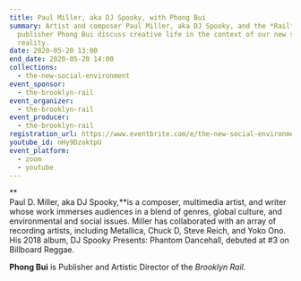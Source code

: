 ```yaml
---
title: Paul Miller, aka DJ Spooky, with Phong Bui
summary: Artist and composer Paul Miller, aka DJ Spooky, and the *Rail*'s
  publisher Phong Bui discuss creative life in the context of our new social
  reality.
date: 2020-05-20 13:00
end_date: 2020-05-20 14:00
collections:
  - the-new-social-environment
event_sponsor:
  - the-brooklyn-rail
event_organizer:
  - the-brooklyn-rail
event_producer:
  - the-brooklyn-rail
registration_url: https://www.eventbrite.com/e/the-new-social-environment-paul-d-miller-aka-dj-spooky-tickets-100547582526#
youtube_id: nHy9DzoktpU
event_platform:
  - zoom
  - youtube
---
```

**\
Paul D. Miller, aka DJ Spooky,**is a composer, multimedia artist, and writer whose work immerses audiences in a blend of genres, global culture, and environmental and social issues. Miller has collaborated with an array of recording artists, including Metallica, Chuck D, Steve Reich, and Yoko Ono. His 2018 album, DJ Spooky Presents: Phantom Dancehall, debuted at #3 on Billboard Reggae.

**Phong Bui** is Publisher and Artistic Director of the *Brooklyn Rail.*